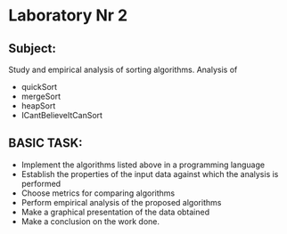 # Laboratory Nr 2
 
## Subject:
Study and empirical analysis of sorting algorithms. Analysis of
+ quickSort
+ mergeSort
+ heapSort
+ ICantBelieveItCanSort

## BASIC TASK:

+ Implement the algorithms listed above in a programming language
+ Establish the properties of the input data against which the analysis is performed
+ Choose metrics for comparing algorithms
+ Perform empirical analysis of the proposed algorithms
+ Make a graphical presentation of the data obtained
+ Make a conclusion on the work done.
